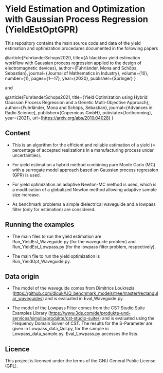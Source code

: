 # Yield Estimation and Optimization with Gaussian Process Regression (YieldEstOptGPR)

This repository contains the main source code and data of the yield estimation and optimization procedures documented in the following papers 

@article{FuhrlanderSchops2020,
  title={A blackbox yield estimation workflow with Gaussian process regression applied to the design of electromagnetic devices},
  author={Fuhrländer, Mona and Schöps, Sebastian},
  journal={Journal of Mathematics in Industry},
  volume={10},
  number={1},
  pages={1--17},
  year={2020},
  publisher={Springer}
}

and

@article{FuhrlanderSchops2021,
  title={Yield Optimization using Hybrid Gaussian Process Regression and a Genetic Multi-Objective Approach},
  author={Fuhrländer, Mona and Schöps, Sebastian},
  journal={Advances in Radio Science},
  publisher={Copernicus GmbH},
  pubstate={forthcoming},
  year={2021},
  url={https://arxiv.org/abs/2010.04028}
}

## Content

- This is an algorithm for the efficient and reliable estimation of a yield (= percentage of accepted realizations in a manufacturing process under uncertainties).

- For yield estimation a hybrid method combining pure Monte Carlo (MC) with a surrogate model approach based on Gaussian process regression (GPR) is used.

- For yield optimization an adaptive Newton-MC method is used, which is a modification of a globalized Newton method allowing adaptive sample size increase.

- As benchmark problems a simple dielectrical waveguide and a lowpass filter (only for estimation) are considered.

## Running the examples

- The main files to run the yield estimation are Run_YieldEst_Waveguide.py (for the waveguide problem) and Run_YieldEst_Lowpass.py (for the lowpass filter problem, respectively).

- The main file to run the yield optimization is Run_YieldOpt_Waveguide.py.

## Data origin

- The model of the waveguide comes from Dimitrios Loukrezis (https://github.com/dlouk/UQ_benchmark_models/tree/master/rectangular_waveguides) and is evaluated in Eval_Waveguide.py.

- The model of the Lowpass Filter comes from the CST Studio Suite Examples Library (https://www.3ds.com/de/produkte-und-services/simulia/produkte/cst-studio-suite/) and is evaluated using the Frequency Domain Solver of CST. The results for the S-Parameter are given in Lowpass_data_QoI.py, for the sample in Lowpass_data_sample.py. Eval_Lowpass.py accesses the lists.

## Licence

This project is licensed under the terms of the GNU General Public License (GPL).
